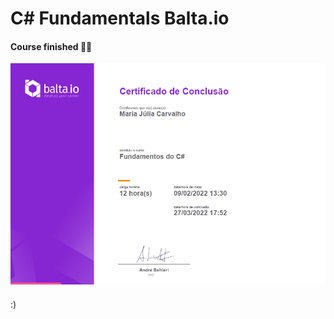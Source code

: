 # C# Fundamentals Balta.io



#### Course finished 💪🥳

![](https://github.com/majuliah/Fundamentos-CSharp-Balta.io/blob/main/imgs/certificado%20balta.io.png?raw=true)

#### 

:)
